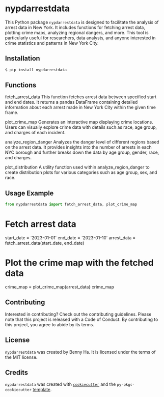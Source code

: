 # nypdarrestdata

This Python package `nypdarrestdata` is designed to facilitate the analysis of arrest data in New York. It includes functions for fetching arrest data, plotting crime maps, analyzing regional dangers, and more. This tool is particularly useful for researchers, data analysts, and anyone interested in crime statistics and patterns in New York City.

## Installation

```bash
$ pip install nypdarrestdata
```
## Functions
fetch_arrest_data
This function fetches arrest data between specified start and end dates. It returns a pandas DataFrame containing detailed information about each arrest made in New York City within the given time frame.

plot_crime_map
Generates an interactive map displaying crime locations. Users can visually explore crime data with details such as race, age group, and charges of each incident.

analyze_region_danger
Analyzes the danger level of different regions based on the arrest data. It provides insights into the number of arrests in each NYC borough and further breaks down the data by age group, gender, race, and charges.

plot_distribution
A utility function used within analyze_region_danger to create distribution plots for various categories such as age group, sex, and race.

## Usage Example

```python
from nypdarrestdata import fetch_arrest_data, plot_crime_map
```
# Fetch arrest data
start_date = '2023-01-01'
end_date = '2023-01-10'
arrest_data = fetch_arrest_data(start_date, end_date)

# Plot the crime map with the fetched data
crime_map = plot_crime_map(arrest_data)
crime_map

## Contributing

Interested in contributing? Check out the contributing guidelines. Please note that this project is released with a Code of Conduct. By contributing to this project, you agree to abide by its terms.

## License

`nypdarrestdata` was created by Benny Ha. It is licensed under the terms of the MIT license.

## Credits

`nypdarrestdata` was created with [`cookiecutter`](https://cookiecutter.readthedocs.io/en/latest/) and the `py-pkgs-cookiecutter` [template](https://github.com/py-pkgs/py-pkgs-cookiecutter).
